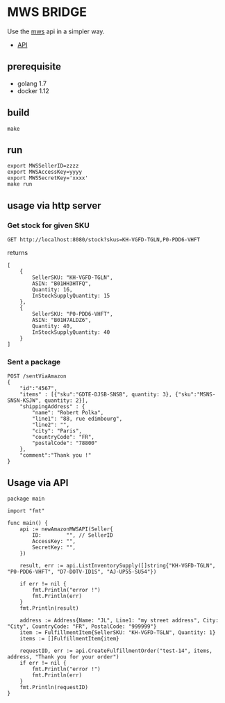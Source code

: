 # MWS BRIDGE

Use the [mws](https://developer.amazonservices.com/) api in a simpler way.

* [API](https://developer.amazonservices.fr/gp/mws/docs.html)

## prerequisite

* golang 1.7
* docker 1.12

## build

`make`

## run

```
export MWSSellerID=zzzz
export MWSAccessKey=yyyy
export MWSSecretKey='xxxx'
make run
```

## usage via http server

### Get stock for given SKU
```
GET http://localhost:8080/stock?skus=KH-VGFD-TGLN,P0-PDD6-VHFT
```
returns
```
[
	{
		SellerSKU: "KH-VGFD-TGLN",
		ASIN: "B01HH3HTFQ",
		Quantity: 16,
		InStockSupplyQuantity: 15
	},
	{
		SellerSKU: "P0-PDD6-VHFT",
		ASIN: "B01H7ALDZ6",
		Quantity: 40,
		InStockSupplyQuantity: 40
	}
]
```
### Sent a package
```
POST /sentViaAmazon
{
	"id":"4567",
	"items" : [{"sku":"GDTE-DJSB-SNSB", quantity: 3}, {"sku":"MSNS-SNSN-KSJW", quantity: 2}],
	"shippingAddress" : {
		"name": "Robert Polka",
		"line1": "88, rue edimbourg",
		"line2": "",
		"city": "Paris",
		"countryCode": "FR",
		"postalCode": "78800"
	},
	"comment":"Thank you !"
}
```

## Usage via API
```
package main

import "fmt"

func main() {
	api := newAmazonMWSAPI(Seller{
		ID:        "", // SellerID
		AccessKey: "",
		SecretKey: "",
	})

	result, err := api.ListInventorySupply([]string{"KH-VGFD-TGLN", "P0-PDD6-VHFT", "D7-DOTV-ID1S", "AJ-UP55-SU54"})

	if err != nil {
		fmt.Println("error !")
		fmt.Println(err)
	}
	fmt.Println(result)

	address := Address{Name: "JL", Line1: "my street address", City: "City", CountryCode: "FR", PostalCode: "999999"}
	item := FulfillmentItem{SellerSKU: "KH-VGFD-TGLN", Quantity: 1}
	items := []FulfillmentItem{item}

	requestID, err := api.CreateFulfillmentOrder("test-14", items, address, "Thank you for your order")
	if err != nil {
		fmt.Println("error !")
		fmt.Println(err)
	}
	fmt.Println(requestID)
}

```
